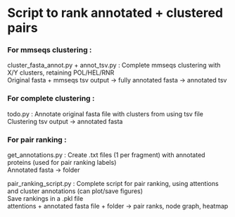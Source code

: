 # Script to rank annotated + clustered pairs

### For mmseqs clustering : 
cluster_fasta_annot.py + annot_tsv.py : Complete mmseqs clustering with X/Y clusters, retaining POL/HEL/RNR  
Original fasta + mmseqs tsv output -> fully annotated fasta -> annotated tsv

### For complete clustering : 
todo.py : Annotate original fasta file with clusters from using tsv file  
Clustering tsv output -> annotated fasta

### For pair ranking : 
get_annotations.py : Create .txt files (1 per fragment) with annotated proteins (used for pair ranking labels)  
Annotated fasta -> folder  
  
pair_ranking_script.py : Complete script for pair ranking, using attentions and cluster annotations (can plot/save figures)  
Save rankings in a .pkl file  
attentions + annotated fasta file + folder -> pair ranks, node graph, heatmap  
